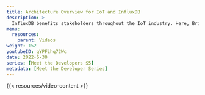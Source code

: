 ```yaml
---
title: Architecture Overview for IoT and InfluxDB
description: >
  InfluxDB benefits stakeholders throughout the IoT industry. Here, Brian Gilmore discusses the different layers of IoT technology infrastructure, and the ways that InfluxDB benefits people in various roles.
menu:
  resources:
    parent: Videos
weight: 152
youtubeID: gYPFihq72Wc
date: 2022-6-30
series: [Meet the Developers S5]
metadata: [Meet the Developer Series]
---
```


{{< resources/video-content >}}
